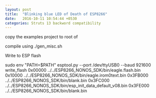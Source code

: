 ```yaml
---
layout: post
title:  "Blinking blue LED of Death of ESP8266"
date:   2016-10-11 10:54:44 +0530
categories: Struts 13 backword compatibility
---
```




copy the examples project to root of


compile using
./gen_misc.sh

Write to ESP flash

sudo env "PATH=$PATH" esptool.py --port /dev/ttyUSB0 --baud 921600 write_flash 0x00000 ../../ESP8266_NONOS_SDK/bin/eagle.flash.bin 0x10000 ../../ESP8266_NONOS_SDK/bin/eagle.irom0text.bin 0x3FB000 ../../ESP8266_NONOS_SDK/bin/blank.bin 0x3FC000 ../../ESP8266_NONOS_SDK/bin/esp_init_data_default_v08.bin 0x3FE000 ../../ESP8266_NONOS_SDK/bin/blank.bin